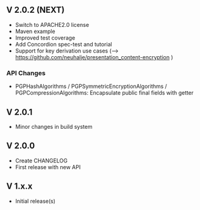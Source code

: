 ## V 2.0.2 (NEXT)
* Switch to APACHE2.0 license
* Maven example
* Improved test coverage
* Add Concordion spec-test and tutorial
* Support for key derivation use cases (--> https://github.com/neuhalje/presentation_content-encryption )

### API Changes
* PGPHashAlgorithms / PGPSymmetricEncryptionAlgorithms  / PGPCompressionAlgorithms: Encapsulate public final fields with getter


## V 2.0.1
* Minor changes in build system

## V 2.0.0
* Create CHANGELOG
* First release with new API

## V 1.x.x
* Initial release(s)
